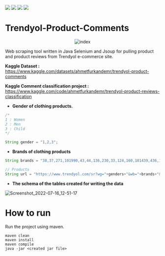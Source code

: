 ![](https://camo.githubusercontent.com/a85162d7bbc861f8f5e7e8b127ff5162e348065ae0eb91256a1efc1919f8f1ba/68747470733a2f2f696d672e736869656c64732e696f2f62616467652f4f70656e4a444b2d4544384230303f7374796c653d666f722d7468652d6261646765266c6f676f3d6f70656e6a646b266c6f676f436f6c6f723d7768697465) ![](https://img.shields.io/badge/apache_maven-C71A36?style=for-the-badge&logo=apachemaven&logoColor=white) ![](https://img.shields.io/badge/Selenium-43B02A?style=for-the-badge&logo=Selenium&logoColor=white) ![](https://img.shields.io/badge/SQLite-07405E?style=for-the-badge&logo=sqlite&logoColor=white)

# Trendyol-Product-Comments 

<div align="center">
    
![index](https://user-images.githubusercontent.com/54184905/179355852-c5f019d9-cf9b-4104-81f5-8fb645ea4c86.jpeg)

</div>


Web scraping tool written in Java Selenium and Jsoup for pulling product and product reviews from Trendyol e-commerce site.


**Kaggle Dataset :** https://www.kaggle.com/datasets/ahmetfurkandemr/trendyol-product-comments

**Kaggle Comment classification project :** https://www.kaggle.com/code/ahmetfurkandemr/trendyol-product-reviews-classification


* **Gender of clothing products.**

```java
/*
1 : Women
2 : Men
3 : Child
*/

String gender = "1,2,3";
```


* **Brands of clothing products**

```java
String brands = "38,37,271,101990,43,44,136,230,33,124,160,101439,436,189,257,146279,131,634,150,859";

// Products
String url = "https://www.trendyol.com/sr?wg="+genders+"&wb="+brands+"&wc=82&os=1&pi=";
```


* **The schema of the tables created for writing the data**

![Screenshot_2022-07-16_12-51-17](https://user-images.githubusercontent.com/54184905/179349931-1653f13a-dec4-45a9-b7eb-892672a99bba.png)

# How to run
Run the project using maven.
```
maven clean
maven install
maven compile
java -jar <created jar file>
```
